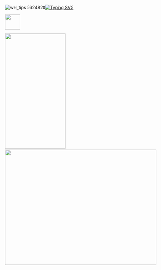![wel_tips 5624828](https://github.com/ShailikaS/ShailikaS/assets/107252411/13bc2154-4b8f-4164-9129-de6344f8c80b)[![Typing SVG](https://readme-typing-svg.demolab.com?font=Oswald&weight=600&size=30&duration=4000&pause=1000&color=5F15AD&background=4F7AFF00&center=true&vCenter=true&multiline=true&width=450&lines=Hi+there+%F0%9F%91%8B+Shailika+Sahu)](https://git.io/typing-svg)

<img src="https://user-images.githubusercontent.com/74038190/216122069-5b8169d7-1d8e-4a13-b245-a8e4176c99f8.png" width="50" height="50">
<p><a href="https://leetcode.com/shailika/"><img src="https://github.com/ShailikaS/ShailikaS/assets/107252411/fd04fa88-bdac-494c-bd70-f4cb401e75c8" width="200" height="380"></a>
&nbsp; &nbsp; &nbsp; &nbsp; &nbsp; &nbsp; &nbsp; &nbsp;&nbsp; &nbsp; &nbsp; &nbsp;&nbsp; &nbsp; &nbsp; &nbsp;
<img src="https://github.com/ShailikaS/ShailikaS/assets/107252411/5034b500-b1b9-434c-b81a-5a9d14fd64fa" width="500" height="380">
</p>

<!--
 ![99's Github Stats](https://github-readme-stats.vercel.app/api?username=Guedesou&bg_color=30,e96443,904e95&title_color=fff&text_color=fff)
**ShailikaS/ShailikaS** is a ✨ _special_ ✨ repository because its `README.md` (this file) appears on your GitHub profile.

Here are some ideas to get you started:

- 🔭 I’m currently working on ...
- 🌱 I’m currently learning ...
- 👯 I’m looking to collaborate on ...
- 🤔 I’m looking for help with ...
- 💬 Ask me about ...
- 📫 How to reach me: ...
- 😄 Pronouns: ...
- ⚡ Fun fact: ...

![Hacking GIF - Find   Share on GIPHY](https://github.com/ShailikaS/ShailikaS/assets/107252411/a7ac04a5-93e4-4190-8c0e-b6a56d2a554d)![Hacking GIF - Find   Share on GIPHY](https://github.com/ShailikaS/ShailikaS/assets/107252411/a7ac04a5-93e4-4190-8c0e-b6a56d2a554d)
![](http://github-profile-summary-cards.vercel.app/api/cards/profile-details?username=ShailikaS&theme=radical)
![](http://github-profile-summary-cards.vercel.app/api/cards/most-commit-language?username=ShailikaS&theme=radical)
![](http://github-profile-summary-cards.vercel.app/api/cards/productive-time?username=ShailikaS&theme=radical&utcOffset=8)

-->


